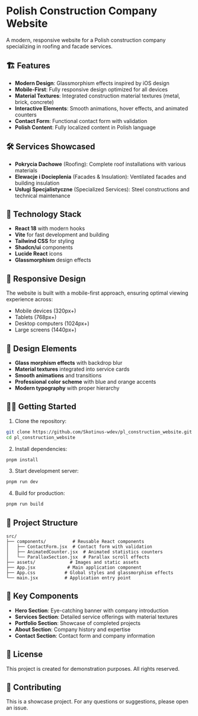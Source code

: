 # Polish Construction Company Website

A modern, responsive website for a Polish construction company specializing in roofing and facade services.

## 🏗️ Features

- **Modern Design**: Glassmorphism effects inspired by iOS design
- **Mobile-First**: Fully responsive design optimized for all devices
- **Material Textures**: Integrated construction material textures (metal, brick, concrete)
- **Interactive Elements**: Smooth animations, hover effects, and animated counters
- **Contact Form**: Functional contact form with validation
- **Polish Content**: Fully localized content in Polish language

## 🛠️ Services Showcased

- **Pokrycia Dachowe** (Roofing): Complete roof installations with various materials
- **Elewacje i Docieplenia** (Facades & Insulation): Ventilated facades and building insulation
- **Usługi Specjalistyczne** (Specialized Services): Steel constructions and technical maintenance

## 🚀 Technology Stack

- **React 18** with modern hooks
- **Vite** for fast development and building
- **Tailwind CSS** for styling
- **Shadcn/ui** components
- **Lucide React** icons
- **Glassmorphism** design effects

## 📱 Responsive Design

The website is built with a mobile-first approach, ensuring optimal viewing experience across:
- Mobile devices (320px+)
- Tablets (768px+)
- Desktop computers (1024px+)
- Large screens (1440px+)

## 🎨 Design Elements

- **Glass morphism effects** with backdrop blur
- **Material textures** integrated into service cards
- **Smooth animations** and transitions
- **Professional color scheme** with blue and orange accents
- **Modern typography** with proper hierarchy

## 🏃‍♂️ Getting Started

1. Clone the repository:
```bash
git clone https://github.com/Skotinus-wdev/pl_construction_website.git
cd pl_construction_website
```

2. Install dependencies:
```bash
pnpm install
```

3. Start development server:
```bash
pnpm run dev
```

4. Build for production:
```bash
pnpm run build
```

## 📂 Project Structure

```
src/
├── components/          # Reusable React components
│   ├── ContactForm.jsx  # Contact form with validation
│   ├── AnimatedCounter.jsx  # Animated statistics counters
│   └── ParallaxSection.jsx  # Parallax scroll effects
├── assets/             # Images and static assets
├── App.jsx            # Main application component
├── App.css           # Global styles and glassmorphism effects
└── main.jsx          # Application entry point
```

## 🌟 Key Components

- **Hero Section**: Eye-catching banner with company introduction
- **Services Section**: Detailed service offerings with material textures
- **Portfolio Section**: Showcase of completed projects
- **About Section**: Company history and expertise
- **Contact Section**: Contact form and company information

## 📄 License

This project is created for demonstration purposes. All rights reserved.

## 🤝 Contributing

This is a showcase project. For any questions or suggestions, please open an issue.
